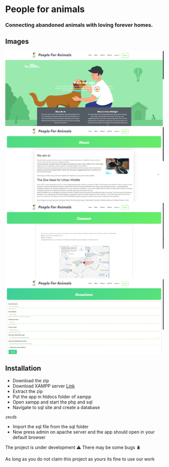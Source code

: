 # People for animals

### Connecting abandoned animals with loving forever homes.
## Images
![ExampleImage1](./images/screenshots/thorium_swSAAAYkuI.png)
![ExampleImage2](./images/screenshots/thorium_YKM9vD4EIy.png)
![ExampleImage3](./images/screenshots/thorium_8bF83fB8aN.png)
![ExampleImage4](./images/screenshots/thorium_V0zK0M7acy.png)

## Installation 
- Download the zip
- Download XAMPP server [Link](https://www.apachefriends.org/)
- Extract the zip 
- Put the app in htdocs folder of xampp 
- Open xampp and start the php and sql 
- Navigate to sql site and create a database 
```
zmsdb
```
- Import the sql file from the sql folder 
- Now press admin on apache server and the app should open in your default browser

The project is under development ⚠️
There may be some bugs 🪲

As long as you do not claim this project as yours its fine to use our work
